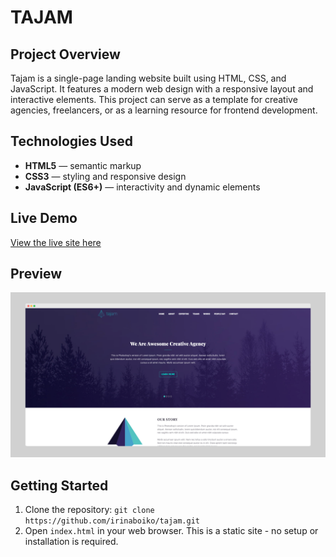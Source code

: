 # TAJAM

## Project Overview
Tajam is a single-page landing website built using HTML, CSS, and JavaScript. It features a modern web design with a responsive layout and interactive elements. This project can serve as a template for creative agencies, freelancers, or as a learning resource for frontend development.

## Technologies Used
- **HTML5** — semantic markup
- **CSS3** — styling and responsive design
- **JavaScript (ES6+)** — interactivity and dynamic elements

## Live Demo
[View the live site here](https://irinaboiko.github.io/tajam/)

## Preview
![Tajam Screenshot](./screenshot.png)

## Getting Started
1. Clone the repository: `git clone https://github.com/irinaboiko/tajam.git`
2. Open `index.html` in your web browser. This is a static site - no setup or installation is required.


